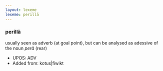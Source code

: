 ```yaml
---
layout: lexeme
lexeme: perillä
---
```


###  perillä

usually seen as adverb (at goal point), but can be analysed as adessive of the noun *perä* (rear)
* UPOS:  ADV
* Added from:  kotus|fiwikt


